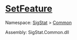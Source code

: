 # [SetFeature](./Signature-100663441.md)

Namespace: [SigStat]() > [Common](./../README.md)

Assembly: SigStat.Common.dll

